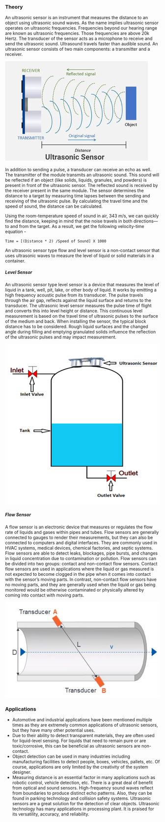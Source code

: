 ### Theory

An ultrasonic sensor is an instrument that measures the distance to an object using ultrasonic sound waves. As the name implies ultrasonic sensor operates on ultrasonic frequencies. Frequencies beyond our hearing range are known as ultrasonic frequencies. Those frequencies are above 20k Hertz. The transducer of the sensor acts as a microphone to receive and send the ultrasonic sound. Ultrasound travels faster than audible sound. An ultrasonic sensor consists of two main components: a transmitter and a receiver. 

![1](images/figure2.png)

In addition to sending a pulse, a transducer can receive an echo as well. The transmitter of the module transmits an ultrasonic sound. This sound will be reflected if an object (like solids, liquids, granules, and powders) is present in front of the ultrasonic sensor. The reflected sound is received by the receiver present in the same module. The sensor determines the distance to a target by measuring time lapses between the sending and receiving of the ultrasonic pulse. By calculating the travel time and the speed of sound, the distance can be calculated.

Using the room-temperature speed of sound in air, 343 m/s, we can quickly find the distance, keeping in mind that the noise travels in both directions—to and from the target. As a result, we get the following velocity-time equation -

	Time = [(Distance * 2) /Speed of Sound] X 1000

An ultrasonic sensor type flow and level sensor is a non-contact sensor that uses ultrasonic waves to measure the level of liquid or solid materials in a container. 

##### Level Sensor
An ultrasonic sensor type level sensor is a device that measures the level of liquid in a tank, well, pit, lake, or other body of liquid. It works by emitting a high frequency acoustic pulse from its transducer. The pulse travels through the air gap, reflects against the liquid surface and returns to the transducer. The ultrasonic level sensor measures the pulse time of flight and converts this into level height or distance. This continuous level measurement is based on the travel time of ultrasonic pulses to the surface of the medium and back. When installing the sensor, the typical block distance has to be considered. Rough liquid surfaces and the changed angle during filling and emptying granulated solids influence the reflection of the ultrasonic pulses and may impact measurement.

![3](images/figure4.png)

##### Flow Sensor
A flow sensor is an electronic device that measures or regulates the flow rate of liquids and gases within pipes and tubes. Flow sensors are generally connected to gauges to render their measurements, but they can also be connected to computers and digital interfaces. They are commonly used in HVAC systems, medical devices, chemical factories, and septic systems. Flow sensors are able to detect leaks, blockages, pipe bursts, and changes in liquid concentration due to contamination or pollution. Flow sensors can be divided into two groups: contact and non-contact flow sensors. Contact flow sensors are used in applications where the liquid or gas measured is not expected to become clogged in the pipe when it comes into contact with the sensor’s moving parts. In contrast, non-contact flow sensors have no moving parts, and they are generally used when the liquid or gas being monitored would be otherwise contaminated or physically altered by coming into contact with moving parts.

![4](images/figure5.png)

### Applications

- Automotive and industrial applications have been mentioned multiple times as they are extremely common applications of ultrasonic sensors, but they have many other potential uses. 
- Due to their ability to detect transparent materials, they are often used for liquid-level sensing. For liquids that need to remain pure or are toxic/corrosive, this can be beneficial as ultrasonic sensors are non-contact. 
- Object detection can be used in many industries including manufacturing facilities to detect people, boxes, vehicles, pallets, etc. Of course, applications are only limited by the creativity of the system designer.
- Measuring distance is an essential factor in many applications such as robotic control, vehicle detection, etc. There is a great deal of benefit from optical and sound sensors. High-frequency sound waves reflect from boundaries to produce distinct echo patterns. Also, they can be found in parking technology and collision safety systems. Ultrasonic sensors are a great solution for the detection of clear objects. Ultrasonic technology has many applications in processing plant. It is praised for its versatility, accuracy, and reliability.